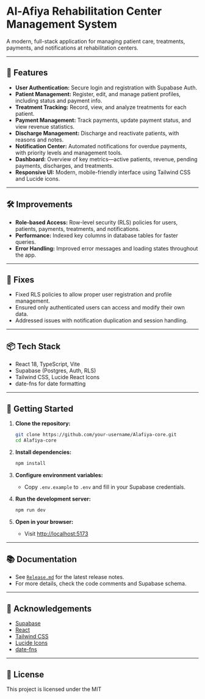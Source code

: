 # Al-Afiya Rehabilitation Center Management System

A modern, full-stack application for managing patient care, treatments, payments, and notifications at rehabilitation centers.

---

## 🚀 Features

- **User Authentication:** Secure login and registration with Supabase Auth.
- **Patient Management:** Register, edit, and manage patient profiles, including status and payment info.
- **Treatment Tracking:** Record, view, and analyze treatments for each patient.
- **Payment Management:** Track payments, update payment status, and view revenue statistics.
- **Discharge Management:** Discharge and reactivate patients, with reasons and notes.
- **Notification Center:** Automated notifications for overdue payments, with priority levels and management tools.
- **Dashboard:** Overview of key metrics—active patients, revenue, pending payments, discharges, and treatments.
- **Responsive UI:** Modern, mobile-friendly interface using Tailwind CSS and Lucide icons.

---

## 🛠️ Improvements

- **Role-based Access:** Row-level security (RLS) policies for users, patients, payments, treatments, and notifications.
- **Performance:** Indexed key columns in database tables for faster queries.
- **Error Handling:** Improved error messages and loading states throughout the app.

---

## 🐛 Fixes

- Fixed RLS policies to allow proper user registration and profile management.
- Ensured only authenticated users can access and modify their own data.
- Addressed issues with notification duplication and session handling.

---

## 📦 Tech Stack

- React 18, TypeScript, Vite
- Supabase (Postgres, Auth, RLS)
- Tailwind CSS, Lucide React Icons
- date-fns for date formatting

---

## 📄 Getting Started

1. **Clone the repository:**
   ```sh
   git clone https://github.com/your-username/Alafiya-core.git
   cd Alafiya-core
   ```

2. **Install dependencies:**
   ```sh
   npm install
   ```

3. **Configure environment variables:**
   - Copy `.env.example` to `.env` and fill in your Supabase credentials.

4. **Run the development server:**
   ```sh
   npm run dev
   ```

5. **Open in your browser:**
   - Visit [http://localhost:5173](http://localhost:5173)

---

## 📚 Documentation

- See [`Release.md`](./Release.md) for the latest release notes.
- For more details, check the code comments and Supabase schema.

---

## 🙏 Acknowledgements

- [Supabase](https://supabase.com/)
- [React](https://react.dev/)
- [Tailwind CSS](https://tailwindcss.com/)
- [Lucide Icons](https://lucide.dev/)
- [date-fns](https://date-fns.org/)

---

## 📜 License

This project is licensed under the MIT